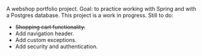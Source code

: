 A webshop portfolio project. Goal: to practice working with Spring and with a Postgres database.
This project is a work in progress. 
Still to do:
- ~~Shopping cart functionality.~~
- Add navigation header.
- Add custom exceptions.
- Add security and authentication.

